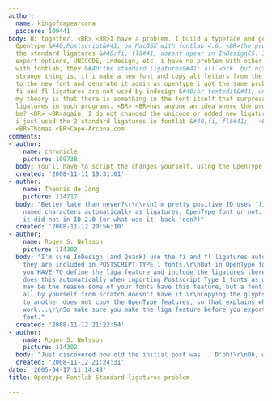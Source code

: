 ```yaml
---
author:
  name: kingofcapearcona
  picture: 109441
body: Hi together, <BR> <BR>I have a problem. I build a typeface and generate it as
  Opentype &#40;Postscript&#41; on MacOSX with fontlab 4.6. <BR>the problem is, that
  the standard ligatures &#40;fi, fl&#41; doesnt apear in InDesignCS. I checked everything,
  export options, UNICODE, indesign, etc. i have no problem with other fonts generated
  with fontlab, they &#40;the standard ligatures&#41; all work. but not in that font.  <BR>the
  strange thing is, if i make a new font and copy all letters from the problem font
  to the new font and generate it again as opentype i got the same problem, that the
  fi and fl ligatures are not used by indesign &#40;or textedit&#41; under osx. so,
  my theory is that there is something in the font itself that surpress the use of
  ligatures in such programs. <BR> <BR>has anyone an idea where the problem could
  be? <BR> <BR>again, I do not changed the unicode or added new ligatures into fontlab.
  i just used the 2 standard ligatures in fontlab &#40;fi, fl&#41;.  <BR> <BR>thanks
  <BR>Thomas <BR>Cape-Arcona.com
comments:
- author:
    name: chronicle
    picture: 109738
  body: You'll have to script the changes yourself, using the OpenType panel in FontLab.
  created: '2008-11-11 19:31:01'
- author:
    name: Theunis de Jong
    picture: 114717
  body: "Better late than never?\r\n\r\nI'm pretty positive ID uses 'fi' and 'fl'
    named characters automatically as ligatures, OpenType font or not. Well, perhaps
    it did not in ID 2.0 (or what was it, back 'den?)"
  created: '2008-11-12 20:56:10'
- author:
    name: Roger S. Nelsson
    picture: 114302
  body: "I'm sure InDesign (and Quark) use the fi and fl ligatures automatically if
    they are included in POSTSCRIPT TYPE 1 fonts.\r\nBut in OpenType fonts I guess
    you HAVE TO define the liga feature and include the ligatures there.\r\nFontLab
    does this automatically when importing Postscript Type 1 fonts as default - which
    may be the reason some of your fonts have this feature, but a font you've made
    all by yourself from scratch doesn't have it.\r\nCopying the glyphs from one font
    to another does not copy the OpenType features, so that explains why this doesn't
    work...\r\nSo make sure you make the liga feature before you export your OpenType
    font."
  created: '2008-11-12 21:22:54'
- author:
    name: Roger S. Nelsson
    picture: 114302
  body: "Just discovered how old the initial post was... D'oh!\r\nOh, well... :*)"
  created: '2008-11-12 21:24:31'
date: '2005-04-17 11:14:48'
title: Opentype Fontlab Standard ligatures problem

---
```

